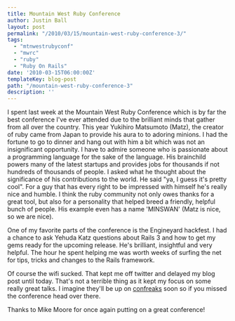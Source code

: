 ```yaml
---
title: Mountain West Ruby Conference
author: Justin Ball
layout: post
permalink: "/2010/03/15/mountain-west-ruby-conference-3/"
tags:
  - "mtnwestrubyconf"
  - "mwrc"
  - "ruby"
  - "Ruby On Rails"
date: '2010-03-15T06:00:00Z'
templateKey: blog-post
path: "/mountain-west-ruby-conference-3"
description: ''
---
```


I spent last week at the Mountain West Ruby Conference which is by far the best conference I've ever attended due to the brilliant minds that gather from all over the country. This year Yukihiro Matsumoto (Matz), the creator of ruby came from Japan to provide his aura to to adoring minions. I had the fortune to go to dinner and hang out with him a bit which was not an insignificant opportunity. I have to admire someone who is passionate about a programming language for the sake of the language. His brainchild powers many of the latest startups and provides jobs for thousands if not hundreds of thousands of people. I asked what he thought about the significance of his contributions to the world. He said "ya, I guess it's pretty cool". For a guy that has every right to be impressed with himself he's really nice and humble. I think the ruby community not only owes thanks for a great tool, but also for a personality that helped breed a friendly, helpful bunch of people. His example even has a name 'MINSWAN' (Matz is nice, so we are nice).

One of my favorite parts of the conference is the Engineyard hackfest. I had a chance to ask Yehuda Katz questions about Rails 3 and how to get my gems ready for the upcoming release. He's brilliant, insightful and very helpful. The hour he spent helping me was worth weeks of surfing the net for tips, tricks and changes to the Rails framework.

Of course the wifi sucked. That kept me off twitter and delayed my blog post until today. That's not a terrible thing as it kept my focus on some really great talks. I imagine they'll be up on [confreaks][1] soon so if you missed the conference head over there.

 [1]: http://www.confreaks.com/events

Thanks to Mike Moore for once again putting on a great conference!
